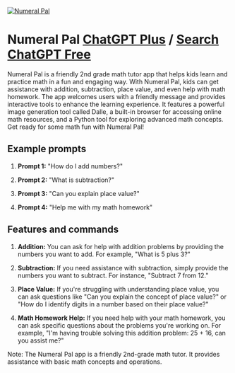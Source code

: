 
[![Numeral Pal](https://files.oaiusercontent.com/file-voysD8IAkKa4NousibANc7NM?se=2123-10-16T05%3A41%3A36Z&sp=r&sv=2021-08-06&sr=b&rscc=max-age%3D31536000%2C%20immutable&rscd=attachment%3B%20filename%3D10b45198-7747-4ac4-8619-b67754631f12.png&sig=HwIQrm7O/8T0SmaEFbCSE6UjzL/FTKRu7%2BlQVKgePVs%3D)](https://chat.openai.com/g/g-IPRviAgfF-numeral-pal)

# Numeral Pal [ChatGPT Plus](https://chat.openai.com/g/g-IPRviAgfF-numeral-pal) / [Search ChatGPT Free](https://gptcall.net/index.html#/?search=Numeral%20Pal)

Numeral Pal is a friendly 2nd grade math tutor app that helps kids learn and practice math in a fun and engaging way. With Numeral Pal, kids can get assistance with addition, subtraction, place value, and even help with math homework. The app welcomes users with a friendly message and provides interactive tools to enhance the learning experience. It features a powerful image generation tool called Dalle, a built-in browser for accessing online math resources, and a Python tool for exploring advanced math concepts. Get ready for some math fun with Numeral Pal!

## Example prompts

1. **Prompt 1:** "How do I add numbers?"

2. **Prompt 2:** "What is subtraction?"

3. **Prompt 3:** "Can you explain place value?"

4. **Prompt 4:** "Help me with my math homework"

## Features and commands

1. **Addition:** You can ask for help with addition problems by providing the numbers you want to add. For example, "What is 5 plus 3?"

2. **Subtraction:** If you need assistance with subtraction, simply provide the numbers you want to subtract. For instance, "Subtract 7 from 12."

3. **Place Value:** If you're struggling with understanding place value, you can ask questions like "Can you explain the concept of place value?" or "How do I identify digits in a number based on their place value?"

4. **Math Homework Help:** If you need help with your math homework, you can ask specific questions about the problems you're working on. For example, "I'm having trouble solving this addition problem: 25 + 16, can you assist me?"

Note: The Numeral Pal app is a friendly 2nd-grade math tutor. It provides assistance with basic math concepts and operations.


